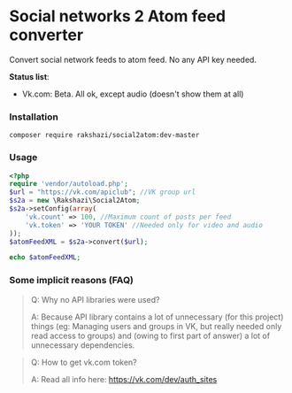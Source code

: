 # Social networks 2 Atom feed converter

Convert social network feeds to atom feed. No any API key needed.

**Status list**:

* Vk.com: Beta. All ok, except audio (doesn't show them at all)

### Installation

`composer require rakshazi/social2atom:dev-master`

### Usage

```php
<?php
require 'vendor/autoload.php';
$url = "https://vk.com/apiclub"; //VK group url
$s2a = new \Rakshazi\Social2Atom;
$s2a->setConfig(array(
    'vk.count' => 100, //Maximum count of posts per feed
    'vk.token' => 'YOUR TOKEN' //Needed only for video and audio
));
$atomFeedXML = $s2a->convert($url);

echo $atomFeedXML;
```

### Some implicit reasons (FAQ)
> Q: Why no API libraries were used?
>
> A: Because API library contains a lot of unnecessary (for this project) things
> (eg: Managing users and groups in VK, but really needed only read access to groups)
> and (owing to first part of answer) a lot of unnecessary dependencies.


> Q: How to get vk.com token?
>
> A: Read all info here: https://vk.com/dev/auth_sites
